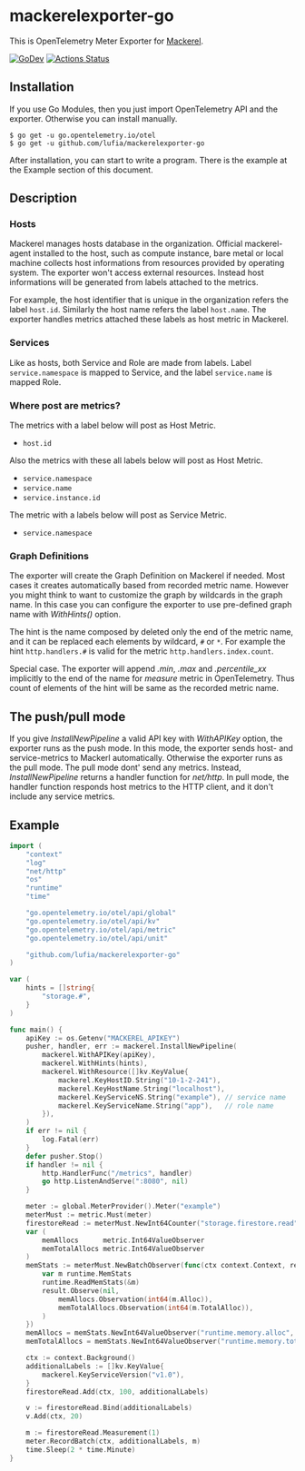# mackerelexporter-go

This is OpenTelemetry Meter Exporter for [Mackerel](https://mackerel.io/).

[![GoDev][godev-image]][godev-url]
[![Actions Status][actions-image]][actions-url]

## Installation

If you use Go Modules, then you just import OpenTelemetry API and the exporter.  Otherwise you can install manually.

```console
$ go get -u go.opentelemetry.io/otel
$ go get -u github.com/lufia/mackerelexporter-go
```

After installation, you can start to write a program. There is the example at the Example section of this document.

## Description

### Hosts
Mackerel manages hosts database in the organization. Official mackerel-agent installed to the host, such as compute instance, bare metal or local machine collects host informations from resources provided by operating system. The exporter won't access external resources. Instead host informations will be generated from labels attached to the metrics.

For example, the host identifier that is unique in the organization refers the label `host.id`. Similarly the host name refers the label `host.name`. The exporter handles metrics attached these labels as host metric in Mackerel.

### Services
Like as hosts, both Service and Role are made from labels. Label `service.namespace` is mapped to Service, and the label `service.name` is mapped Role.

### Where post are metrics?
The metrics with a label below will post as Host Metric.

- `host.id`

Also the metrics with these all labels below will post as Host Metric.

- `service.namespace`
- `service.name`
- `service.instance.id`

The metric with a labels below will post as Service Metric.

- `service.namespace`

### Graph Definitions
The exporter will create the Graph Definition on Mackerel if needed. Most cases it creates automatically based from recorded metric name. However you might think to want to customize the graph by wildcards in the graph name. In this case you can configure the exporter to use pre-defined graph name with *WithHints()* option.

The hint is the name composed by deleted only the end of the metric name, and it can be replaced each elements by wildcard, `#` or `*`. For example the hint `http.handlers.#` is valid for the metric `http.handlers.index.count`.

Special case. The exporter will append *.min*, *.max* and *.percentile_xx* implicitly to the end of the name for *measure* metric in OpenTelemetry. Thus count of elements of the hint will be same as the recorded metric name.

## The push/pull mode

If you give *InstallNewPipeline* a valid API key with *WithAPIKey* option, the exporter runs as the push mode. In this mode, the exporter sends host- and service-metrics to Mackerl automatically. Otherwise the exporter runs as the pull mode. The pull mode dont' send any metrics. Instead, *InstallNewPipeline* returns a handler function for *net/http*. In pull mode, the handler function responds host metrics to the HTTP client, and it don't include any service metrics.

## Example

```go
import (
	"context"
	"log"
	"net/http"
	"os"
	"runtime"
	"time"

	"go.opentelemetry.io/otel/api/global"
	"go.opentelemetry.io/otel/api/kv"
	"go.opentelemetry.io/otel/api/metric"
	"go.opentelemetry.io/otel/api/unit"

	"github.com/lufia/mackerelexporter-go"
)

var (
	hints = []string{
		"storage.#",
	}
)

func main() {
	apiKey := os.Getenv("MACKEREL_APIKEY")
	pusher, handler, err := mackerel.InstallNewPipeline(
		mackerel.WithAPIKey(apiKey),
		mackerel.WithHints(hints),
		mackerel.WithResource([]kv.KeyValue{
			mackerel.KeyHostID.String("10-1-2-241"),
			mackerel.KeyHostName.String("localhost"),
			mackerel.KeyServiceNS.String("example"), // service name
			mackerel.KeyServiceName.String("app"),   // role name
		}),
	)
	if err != nil {
		log.Fatal(err)
	}
	defer pusher.Stop()
	if handler != nil {
		http.HandlerFunc("/metrics", handler)
		go http.ListenAndServe(":8080", nil)
	}

	meter := global.MeterProvider().Meter("example")
	meterMust := metric.Must(meter)
	firestoreRead := meterMust.NewInt64Counter("storage.firestore.read")
	var (
		memAllocs      metric.Int64ValueObserver
		memTotalAllocs metric.Int64ValueObserver
	)
	memStats := meterMust.NewBatchObserver(func(ctx context.Context, result metric.BatchObserverResult) {
		var m runtime.MemStats
		runtime.ReadMemStats(&m)
		result.Observe(nil,
			memAllocs.Observation(int64(m.Alloc)),
			memTotalAllocs.Observation(int64(m.TotalAlloc)),
		)
	})
	memAllocs = memStats.NewInt64ValueObserver("runtime.memory.alloc", metric.WithUnit(unit.Bytes))
	memTotalAllocs = memStats.NewInt64ValueObserver("runtime.memory.total_alloc", metric.WithUnit(unit.Bytes))

	ctx := context.Background()
	additionalLabels := []kv.KeyValue{
		mackerel.KeyServiceVersion("v1.0"),
	}
	firestoreRead.Add(ctx, 100, additionalLabels)

	v := firestoreRead.Bind(additionalLabels)
	v.Add(ctx, 20)

	m := firestoreRead.Measurement(1)
	meter.RecordBatch(ctx, additionalLabels, m)
	time.Sleep(2 * time.Minute)
}
```

[godev-image]: https://img.shields.io/badge/go.dev-reference-007d9c?logo=go&logoColor=white&style=flat-square
[godev-url]: https://pkg.go.dev/github.com/lufia/mackerelexporter-go
[actions-image]: https://github.com/lufia/mackerelexporter-go/workflows/ci/badge.svg
[actions-url]: https://github.com/lufia/mackerelexporter-go/actions
